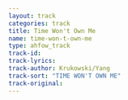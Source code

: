 ```yaml
---
layout: track
categories: track
title: Time Won't Own Me
name: time-won-t-own-me
type: ahfow_track
track-id: 
track-lyrics: 
track-author: Krukowski/Yang
track-sort: "TIME WON'T OWN ME"
track-original: 
---
```

